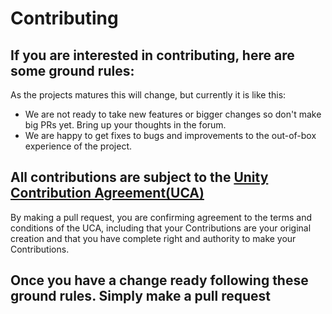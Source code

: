 # Contributing

## If you are interested in contributing, here are some ground rules:

As the projects matures this will change, but currently it is like this:

* We are not ready to take new features or bigger changes so don't make big PRs yet. Bring up your thoughts in the forum.
* We are happy to get fixes to bugs and improvements to the out-of-box experience of the project.

## All contributions are subject to the [Unity Contribution Agreement(UCA)](https://unity3d.com/legal/licenses/Unity_Contribution_Agreement)
By making a pull request, you are confirming agreement to the terms and conditions of the UCA, including that your Contributions are your original creation and that you have complete right and authority to make your Contributions.

## Once you have a change ready following these ground rules. Simply make a pull request
